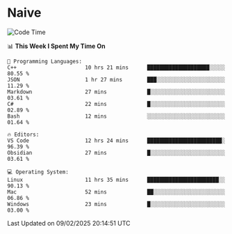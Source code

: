 # Naive
<!-- ## 日拱一卒，功不唐捐 -->
<!-- [![GitHub Streak](https://streak-stats.demolab.com/?user=XiaoXKKK)](https://git.io/streak-stats) -->
<!--START_SECTION:waka-->
![Code Time](http://img.shields.io/badge/Code%20Time-249%20hrs%2023%20mins-blue)

📊 **This Week I Spent My Time On** 

```text
💬 Programming Languages: 
C++                      10 hrs 21 mins      ████████████████████░░░░░   80.55 % 
JSON                     1 hr 27 mins        ███░░░░░░░░░░░░░░░░░░░░░░   11.29 % 
Markdown                 27 mins             █░░░░░░░░░░░░░░░░░░░░░░░░   03.61 % 
C#                       22 mins             █░░░░░░░░░░░░░░░░░░░░░░░░   02.89 % 
Bash                     12 mins             ░░░░░░░░░░░░░░░░░░░░░░░░░   01.64 % 

🔥 Editors: 
VS Code                  12 hrs 24 mins      ████████████████████████░   96.39 % 
Obsidian                 27 mins             █░░░░░░░░░░░░░░░░░░░░░░░░   03.61 % 

💻 Operating System: 
Linux                    11 hrs 35 mins      ███████████████████████░░   90.13 % 
Mac                      52 mins             ██░░░░░░░░░░░░░░░░░░░░░░░   06.86 % 
Windows                  23 mins             █░░░░░░░░░░░░░░░░░░░░░░░░   03.00 % 
```


 Last Updated on 09/02/2025 20:14:51 UTC
<!--END_SECTION:waka-->
